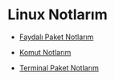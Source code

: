 # Linux Notlarım

- [Faydalı Paket Notlarım](https://github.com/kaankaltakkiran/Linux_notlarim/tree/main/linux_notlarim/notlarim/faydali_paketler)

- [Komut Notlarım](https://github.com/kaankaltakkiran/Linux_notlarim/tree/main/linux_notlarim/notlarim/komut_notlarim)

- [Terminal Paket Notlarım](https://github.com/kaankaltakkiran/Linux_notlarim/blob/main/linux_notlarim/notlarim/faydali_paketler/notlarim/terminal_paket_notlarim/terminal_paket_notlarim.md)

